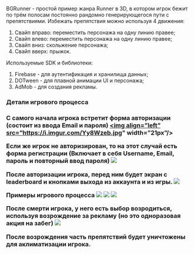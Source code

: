 BGRunner - простой пример жанра Runner в 3D, в котором игрок бежит по трём полосам постоянно рандомно генерирующегося пути с препятствиями.
Избежать препятствия можно используя 4 движения:
  1. Свайп вправо: переместить персонажа на одну линию правее;
  2. Свайп влево: переместить персонажа на одну линию правее;
  3. Свайп вниз: скольжение персонажа;
  4. Свайп вверх: прыжок.

Используемые SDK и библиотеки:
  1. Firebase - для аутентификация и хранилища данных;
  2. DOTween - для плавной анимации UI и персонажа;
  3. AdMob - для создания рекламы.

<h3>Детали игрового процесса<h3>

С самого начала игрока встретит форма авторизации (состоит из ввода Email и пароля)
<a href="https://imgur.com/Yy8Wzeb"><img align=”left” src=”https://i.imgur.com/Yy8Wzeb.jpg" width=”21px”/></a>

Если же игрок не авторизирован, то на этот случай есть форма регистрации (Включает в себя Username, Email, пароль и повторный ввод пароля)
<a href="https://imgur.com/O7d08el"><img align=”left” src="https://i.imgur.com/O7d08el.jpg"  width=”21px”/></a>

После авторизации игрока, перед ним будет экран с leaderboard и кнопками выхода из аккаунта и из игры.
<a href="https://imgur.com/pyssQrv"><img align=”left” src="https://i.imgur.com/pyssQrv.jpg"  width=”21px” /></a>

Примеры игрового процесса
<a href="https://imgur.com/JiqK20F"><img align=”left” src="https://i.imgur.com/JiqK20F.jpg"  width=”21px”/></a>
<a href="https://imgur.com/yiSpg9R"><img align=”left” src="https://i.imgur.com/yiSpg9R.jpg"  width=”21px”/></a>
<a href="https://imgur.com/tR1EqZq"><img align=”left” src="https://i.imgur.com/tR1EqZq.jpg"  width=”21px”/></a>

После смерти игрока, у него есть выбор возродиться, используя возрождение за рекламу (но это одноразовая акция на забег)
<a href="https://imgur.com/G4nZMOq"><img align=”left” src="https://i.imgur.com/G4nZMOq.jpg"  width=”21px”/></a>

После возрождения часть препятствий будет уничтожены для аклиматизации игрока.
